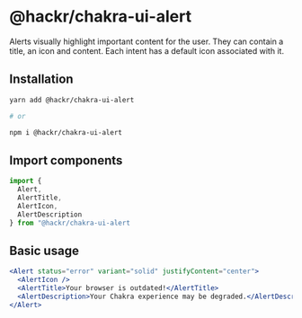 # @hackr/chakra-ui-alert

Alerts visually highlight important content for the user. They can contain a
title, an icon and content. Each intent has a default icon associated with it.

## Installation

```sh
yarn add @hackr/chakra-ui-alert

# or

npm i @hackr/chakra-ui-alert
```

## Import components

```jsx
import {
  Alert,
  AlertTitle,
  AlertIcon,
  AlertDescription
} from "@hackr/chakra-ui-alert
```

## Basic usage

```jsx
<Alert status="error" variant="solid" justifyContent="center">
  <AlertIcon />
  <AlertTitle>Your browser is outdated!</AlertTitle>
  <AlertDescription>Your Chakra experience may be degraded.</AlertDescription>
</Alert>
```

